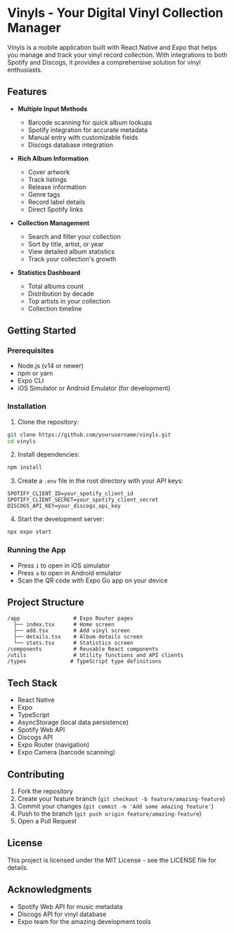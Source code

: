 # Vinyls - Your Digital Vinyl Collection Manager

Vinyls is a mobile application built with React Native and Expo that helps you manage and track your vinyl record collection. With integrations to both Spotify and Discogs, it provides a comprehensive solution for vinyl enthusiasts.

## Features

- **Multiple Input Methods**
  - Barcode scanning for quick album lookups
  - Spotify integration for accurate metadata
  - Manual entry with customizable fields
  - Discogs database integration

- **Rich Album Information**
  - Cover artwork
  - Track listings
  - Release information
  - Genre tags
  - Record label details
  - Direct Spotify links

- **Collection Management**
  - Search and filter your collection
  - Sort by title, artist, or year
  - View detailed album statistics
  - Track your collection's growth

- **Statistics Dashboard**
  - Total albums count
  - Distribution by decade
  - Top artists in your collection
  - Collection timeline

## Getting Started

### Prerequisites

- Node.js (v14 or newer)
- npm or yarn
- Expo CLI
- iOS Simulator or Android Emulator (for development)

### Installation

1. Clone the repository:
```bash
git clone https://github.com/yourusername/vinyls.git
cd vinyls
```

2. Install dependencies:
```bash
npm install
```

3. Create a `.env` file in the root directory with your API keys:
```
SPOTIFY_CLIENT_ID=your_spotify_client_id
SPOTIFY_CLIENT_SECRET=your_spotify_client_secret
DISCOGS_API_KEY=your_discogs_api_key
```

4. Start the development server:
```bash
npx expo start
```

### Running the App

- Press `i` to open in iOS simulator
- Press `a` to open in Android emulator
- Scan the QR code with Expo Go app on your device

## Project Structure

```
/app                 # Expo Router pages
  ├── index.tsx      # Home screen
  ├── add.tsx        # Add vinyl screen
  ├── details.tsx    # Album details screen
  └── stats.tsx      # Statistics screen
/components          # Reusable React components
/utils               # Utility functions and API clients
/types              # TypeScript type definitions
```

## Tech Stack

- React Native
- Expo
- TypeScript
- AsyncStorage (local data persistence)
- Spotify Web API
- Discogs API
- Expo Router (navigation)
- Expo Camera (barcode scanning)

## Contributing

1. Fork the repository
2. Create your feature branch (`git checkout -b feature/amazing-feature`)
3. Commit your changes (`git commit -m 'Add some amazing feature'`)
4. Push to the branch (`git push origin feature/amazing-feature`)
5. Open a Pull Request

## License

This project is licensed under the MIT License - see the LICENSE file for details.

## Acknowledgments

- Spotify Web API for music metadata
- Discogs API for vinyl database
- Expo team for the amazing development tools
